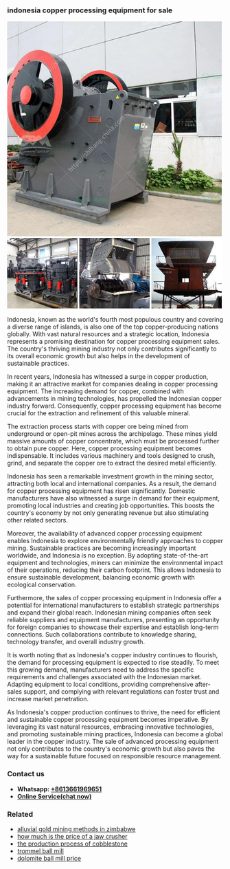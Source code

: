 <h3>indonesia copper processing equipment for sale</h3><img src='1708322580.jpg' alt=''><p>Indonesia, known as the world's fourth most populous country and covering a diverse range of islands, is also one of the top copper-producing nations globally. With vast natural resources and a strategic location, Indonesia represents a promising destination for copper processing equipment sales. The country's thriving mining industry not only contributes significantly to its overall economic growth but also helps in the development of sustainable practices.</p><p>In recent years, Indonesia has witnessed a surge in copper production, making it an attractive market for companies dealing in copper processing equipment. The increasing demand for copper, combined with advancements in mining technologies, has propelled the Indonesian copper industry forward. Consequently, copper processing equipment has become crucial for the extraction and refinement of this valuable mineral.</p><p>The extraction process starts with copper ore being mined from underground or open-pit mines across the archipelago. These mines yield massive amounts of copper concentrate, which must be processed further to obtain pure copper. Here, copper processing equipment becomes indispensable. It includes various machinery and tools designed to crush, grind, and separate the copper ore to extract the desired metal efficiently.</p><p>Indonesia has seen a remarkable investment growth in the mining sector, attracting both local and international companies. As a result, the demand for copper processing equipment has risen significantly. Domestic manufacturers have also witnessed a surge in demand for their equipment, promoting local industries and creating job opportunities. This boosts the country's economy by not only generating revenue but also stimulating other related sectors.</p><p>Moreover, the availability of advanced copper processing equipment enables Indonesia to explore environmentally friendly approaches to copper mining. Sustainable practices are becoming increasingly important worldwide, and Indonesia is no exception. By adopting state-of-the-art equipment and technologies, miners can minimize the environmental impact of their operations, reducing their carbon footprint. This allows Indonesia to ensure sustainable development, balancing economic growth with ecological conservation.</p><p>Furthermore, the sales of copper processing equipment in Indonesia offer a potential for international manufacturers to establish strategic partnerships and expand their global reach. Indonesian mining companies often seek reliable suppliers and equipment manufacturers, presenting an opportunity for foreign companies to showcase their expertise and establish long-term connections. Such collaborations contribute to knowledge sharing, technology transfer, and overall industry growth.</p><p>It is worth noting that as Indonesia's copper industry continues to flourish, the demand for processing equipment is expected to rise steadily. To meet this growing demand, manufacturers need to address the specific requirements and challenges associated with the Indonesian market. Adapting equipment to local conditions, providing comprehensive after-sales support, and complying with relevant regulations can foster trust and increase market penetration.</p><p>As Indonesia's copper production continues to thrive, the need for efficient and sustainable copper processing equipment becomes imperative. By leveraging its vast natural resources, embracing innovative technologies, and promoting sustainable mining practices, Indonesia can become a global leader in the copper industry. The sale of advanced processing equipment not only contributes to the country's economic growth but also paves the way for a sustainable future focused on responsible resource management.</p><h3>Contact us</h3><ul><li><strong>Whatsapp:&nbsp;<a href="https://wa.me/8613661969651">+8613661969651</a></strong></li><li><a href="https://swt.shibang-china.com/?git&amp;zhl&amp;indonesia copper processing equipment for sale"><strong>Online Service(chat now)</strong></a></li></ul><h3>Related</h3><ul><li><a href='alluvial gold mining methods in zimbabwe.md'>alluvial gold mining methods in zimbabwe</a></li><li><a href='how much is the price of a jaw crusher.md'>how much is the price of a jaw crusher</a></li><li><a href='the production process of cobblestone.md'>the production process of cobblestone</a></li><li><a href='trommel ball mill.md'>trommel ball mill</a></li><li><a href='dolomite ball mill price.md'>dolomite ball mill price</a></li></ul>